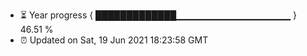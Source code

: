 - ⏳ Year progress { █████████████▁▁▁▁▁▁▁▁▁▁▁▁▁▁▁▁▁ } 46.51 %
- ⏰ Updated on Sat, 19 Jun 2021 18:23:58 GMT

